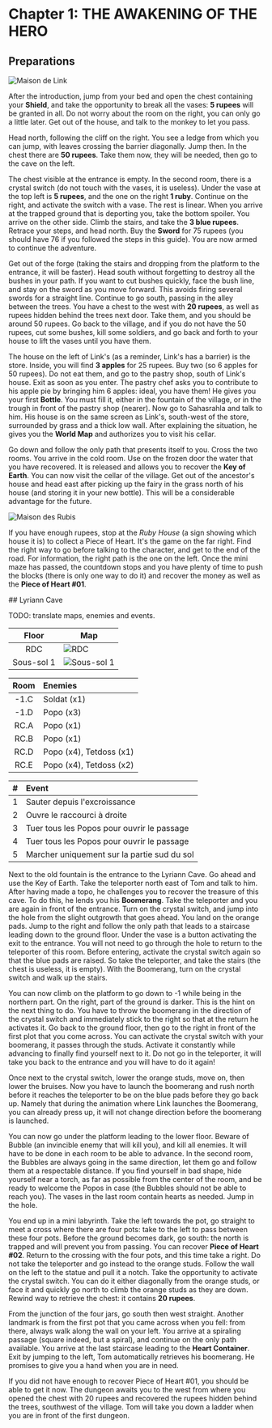# Chapter 1: THE AWAKENING OF THE HERO

## Preparations

![Maison de Link](img/house-cave/link-house.png)

After the introduction, jump from your bed and open the chest containing your **Shield**, and take the opportunity to break all the vases: **5 rupees** will be granted in all. Do not worry about the room on the right, you can only go a little later. Get out of the house, and talk to the monkey to let you pass.

Head north, following the cliff on the right. You see a ledge from which you can jump, with leaves crossing the barrier diagonally. Jump then. In the chest there are **50 rupees**. Take them now, they will be needed, then go to the cave on the left.

The chest visible at the entrance is empty. In the second room, there is a crystal switch (do not touch with the vases, it is useless). Under the vase at the top left is **5 rupees**, and the one on the right **1 ruby**. Continue on the right, and activate the switch with a vase. The rest is linear. When you arrive at the trapped ground that is deporting you, take the bottom spoiler. You arrive on the other side. Climb the stairs, and take the **3 blue rupees**. Retrace your steps, and head north. Buy the **Sword** for 75 rupees (you should have 76 if you followed the steps in this guide). You are now armed to continue the adventure.

Get out of the forge (taking the stairs and dropping from the platform to the entrance, it will be faster). Head south without forgetting to destroy all the bushes in your path. If you want to cut bushes quickly, face the bush line, and stay on the sword as you move forward. This avoids firing several swords for a straight line. Continue to go south, passing in the alley between the trees. You have a chest to the west with **20 rupees**, as well as rupees hidden behind the trees next door. Take them, and you should be around 50 rupees. Go back to the village, and if you do not have the 50 rupees, cut some bushes, kill some soldiers, and go back and forth to your house to lift the vases until you have them.

The house on the left of Link's (as a reminder, Link's has a barrier) is the store. Inside, you will find **3 apples** for 25 rupees. Buy two (so 6 apples for 50 rupees). Do not eat them, and go to the pastry shop, south of Link's house. Exit as soon as you enter. The pastry chef asks you to contribute to his apple pie by bringing him 6 apples: ideal, you have them! He gives you your first **Bottle**. You must fill it, either in the fountain of the village, or in the trough in front of the pastry shop (nearer). Now go to Sahasrahla and talk to him. His house is on the same screen as Link's, south-west of the store, surrounded by grass and a thick low wall. After explaining the situation, he gives you the **World Map** and authorizes you to visit his cellar.

Go down and follow the only path that presents itself to you. Cross the two rooms. You arrive in the cold room. Use on the frozen door the water that you have recovered. It is released and allows you to recover the **Key of Earth**. You can now visit the cellar of the village. Get out of the ancestor's house and head east after picking up the fairy in the grass north of his house (and storing it in your new bottle). This will be a considerable advantage for the future.

![Maison des Rubis](img/house-cave/rupees-house.png)

If you have enough rupees, stop at the *Ruby House* (a sign showing which house it is) to collect a Piece of Heart. It's the game on the far right. Find the right way to go before talking to the character, and get to the end of the road. For information, the right path is the one on the left. Once the mini maze has passed, the countdown stops and you have plenty of time to push the blocks (there is only one way to do it) and recover the money as well as the **Piece of Heart #01**.

## Lyriann Cave

TODO: translate maps, enemies and events.

| Floor | Map |
|:--:|--|
| RDC | ![RDC](img/dungeons/00-lyriann-cave-1f.fr_FR.png) |
| Sous-sol 1 | ![Sous-sol 1](img/dungeons/00-lyriann-cave-b1.fr_FR.png) |

| Room | Enemies |
|:-----:|:--------|
| -1.C  | Soldat (x1) |
| -1.D  | Popo (x3) |
| RC.A  | Popo (x1) |
| RC.B  | Popo (x1) |
| RC.D  | Popo (x4), Tetdoss (x1) |
| RC.E  | Popo (x4), Tetdoss (x2) |


| # | Event |
|:--:|:-----------|
| 1 | Sauter depuis l'excroissance |
| 2 | Ouvre le raccourci à droite |
| 3 | Tuer tous les Popos pour ouvrir le passage |
| 4 | Tuer tous les Popos pour ouvrir le passage |
| 5 | Marcher uniquement sur la partie sud du sol |


Next to the old fountain is the entrance to the Lyriann Cave. Go ahead and use the Key of Earth. Take the teleporter north east of Tom and talk to him. After having made a topo, he challenges you to recover the treasure of this cave. To do this, he lends you his **Boomerang**. Take the teleporter and you are again in front of the entrance. Turn on the crystal switch, and jump into the hole from the slight outgrowth that goes ahead. You land on the orange pads. Jump to the right and follow the only path that leads to a staircase leading down to the ground floor. Under the vase is a button activating the exit to the entrance. You will not need to go through the hole to return to the teleporter of this room. Before entering, activate the crystal switch again so that the blue pads are raised. So take the teleporter, and take the stairs (the chest is useless, it is empty). With the Boomerang, turn on the crystal switch and walk up the stairs.

You can now climb on the platform to go down to -1 while being in the northern part. On the right, part of the ground is darker. This is the hint on the next thing to do. You have to throw the boomerang in the direction of the crystal switch and immediately stick to the right so that at the return he activates it. Go back to the ground floor, then go to the right in front of the first plot that you come across. You can activate the crystal switch with your boomerang, it passes through the studs. Activate it constantly while advancing to finally find yourself next to it. Do not go in the teleporter, it will take you back to the entrance and you will have to do it again!

Once next to the crystal switch, lower the orange studs, move on, then lower the bruises. Now you have to launch the boomerang and rush north before it reaches the teleporter to be on the blue pads before they go back up. Namely that during the animation where Link launches the Boomerang, you can already press up, it will not change direction before the boomerang is launched.

You can now go under the platform leading to the lower floor. Beware of Bubble (an invincible enemy that will kill you), and kill all enemies. It will have to be done in each room to be able to advance. In the second room, the Bubbles are always going in the same direction, let them go and follow them at a respectable distance. If you find yourself in bad shape, hide yourself near a torch, as far as possible from the center of the room, and be ready to welcome the Popos in case (the Bubbles should not be able to reach you). The vases in the last room contain hearts as needed. Jump in the hole.

You end up in a mini labyrinth. Take the left towards the pot, go straight to meet a cross where there are four pots: take to the left to pass between these four pots. Before the ground becomes dark, go south: the north is trapped and will prevent you from passing. You can recover **Piece of Heart #02**. Return to the crossing with the four pots, and this time take a right. Do not take the teleporter and go instead to the orange studs. Follow the wall on the left to the statue and pull it a notch. Take the opportunity to activate the crystal switch. You can do it either diagonally from the orange studs, or face it and quickly go north to climb the orange studs as they are down. Rewind way to retrieve the chest: it contains **20 rupees**.

From the junction of the four jars, go south then west straight. Another landmark is from the first pot that you came across when you fell: from there, always walk along the wall on your left. You arrive at a spiraling passage (square indeed, but a spiral), and continue on the only path available. You arrive at the last staircase leading to the **Heart Container**. Exit by jumping to the left, Tom automatically retrieves his boomerang. He promises to give you a hand when you are in need.

If you did not have enough to recover Piece of Heart #01, you should be able to get it now. The dungeon awaits you to the west from where you opened the chest with 20 rupees and recovered the rupees hidden behind the trees, southwest of the village. Tom will take you down a ladder when you are in front of the first dungeon.